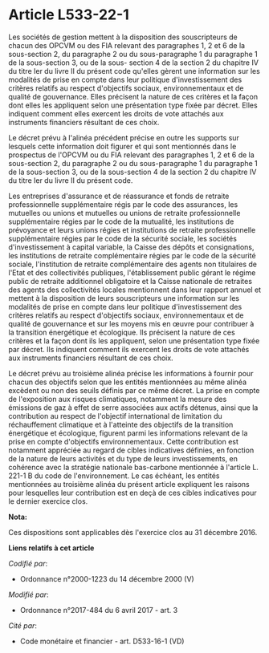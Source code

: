 # Article L533-22-1

Les sociétés de gestion mettent à la disposition des souscripteurs de chacun des OPCVM ou des FIA relevant des paragraphes 1,
2 et 6 de la sous-section 2, du paragraphe 2 ou du sous-paragraphe 1 du paragraphe 1 de la sous-section 3, ou de la sous-
section 4 de la section 2 du chapitre IV du titre Ier du livre II du présent code qu'elles gèrent une information sur les
modalités de prise en compte dans leur politique d'investissement des critères relatifs au respect d'objectifs sociaux,
environnementaux et de qualité de gouvernance. Elles précisent la nature de ces critères et la façon dont elles les
appliquent selon une présentation type fixée par décret. Elles indiquent comment elles exercent les droits de vote attachés
aux instruments financiers résultant de ces choix.

Le décret prévu à l'alinéa précédent précise en outre les supports sur lesquels cette information doit figurer et qui sont
mentionnés dans le prospectus de l'OPCVM ou du FIA relevant des paragraphes 1, 2 et 6 de la sous-section 2, du paragraphe 2
ou du sous-paragraphe 1 du paragraphe 1 de la sous-section 3, ou de la sous-section 4 de la section 2 du chapitre IV du titre
Ier du livre II du présent code.

Les entreprises d'assurance et de réassurance et fonds de retraite professionnelle supplémentaire régis par le code des
assurances, les mutuelles ou unions et mutuelles ou unions de retraite professionnelle supplémentaire régies par le code de
la mutualité, les institutions de prévoyance et leurs unions régies et institutions de retraite professionnelle
supplémentaire régies par le code de la sécurité sociale, les sociétés d'investissement à capital variable, la Caisse des
dépôts et consignations, les institutions de retraite complémentaire régies par le code de la sécurité sociale, l'institution
de retraite complémentaire des agents non titulaires de l'Etat et des collectivités publiques, l'établissement public gérant
le régime public de retraite additionnel obligatoire et la Caisse nationale de retraites des agents des collectivités locales
mentionnent dans leur rapport annuel et mettent à la disposition de leurs souscripteurs une information sur les modalités de
prise en compte dans leur politique d'investissement des critères relatifs au respect d'objectifs sociaux, environnementaux
et de qualité de gouvernance et sur les moyens mis en œuvre pour contribuer à la transition énergétique et écologique. Ils
précisent la nature de ces critères et la façon dont ils les appliquent, selon une présentation type fixée par décret. Ils
indiquent comment ils exercent les droits de vote attachés aux instruments financiers résultant de ces choix.

Le décret prévu au troisième alinéa précise les informations à fournir pour chacun des objectifs selon que les entités
mentionnées au même alinéa excèdent ou non des seuils définis par ce même décret. La prise en compte de l'exposition aux
risques climatiques, notamment la mesure des émissions de gaz à effet de serre associées aux actifs détenus, ainsi que la
contribution au respect de l'objectif international de limitation du réchauffement climatique et à l'atteinte des objectifs
de la transition énergétique et écologique, figurent parmi les informations relevant de la prise en compte d'objectifs
environnementaux. Cette contribution est notamment appréciée au regard de cibles indicatives définies, en fonction de la
nature de leurs activités et du type de leurs investissements, en cohérence avec la stratégie nationale bas-carbone
mentionnée à l'article L. 221-1 B du code de l'environnement. Le cas échéant, les entités mentionnées au troisième alinéa du
présent article expliquent les raisons pour lesquelles leur contribution est en deçà de ces cibles indicatives pour le
dernier exercice clos.

**Nota:**

Ces dispositions sont applicables dès l'exercice clos  au 31 décembre 2016.

**Liens relatifs à cet article**

_Codifié par_:

  - Ordonnance n°2000-1223 du 14 décembre 2000 (V)

_Modifié par_:

  - Ordonnance n°2017-484 du 6 avril 2017 - art. 3

_Cité par_:

  - Code monétaire et financier - art. D533-16-1 (VD)
